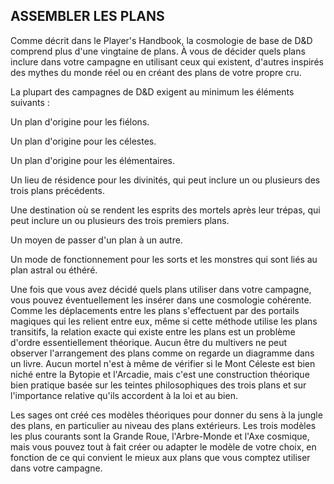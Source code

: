 ## ASSEMBLER LES PLANS


Comme décrit dans le Player's Handbook, la cosmologie
de base de D&D comprend plus d'une vingtaine de plans. À
vous de décider quels plans inclure dans votre campagne en
utilisant ceux qui existent, d'autres inspirés des mythes du
monde réel ou en créant des plans de votre propre cru.

La plupart des campagnes de D&D exigent au minimum
les éléments suivants :

Un plan d'origine pour les fiélons.

Un plan d'origine pour les célestes.

Un plan d'origine pour les élémentaires.

Un lieu de résidence pour les divinités, qui peut inclure un
ou plusieurs des trois plans précédents.

Une destination où se rendent les esprits des mortels
après leur trépas, qui peut inclure un ou plusieurs des
trois premiers plans.

Un moyen de passer d'un plan à un autre.

Un mode de fonctionnement pour les sorts et les monstres
qui sont liés au plan astral ou éthéré.

Une fois que vous avez décidé quels plans utiliser dans
votre campagne, vous pouvez éventuellement les insérer dans
une cosmologie cohérente. Comme les déplacements entre
les plans s'effectuent par des portails magiques qui les relient
entre eux, même si cette méthode utilise les plans transitifs,
la relation exacte qui existe entre les plans est un problème
d'ordre essentiellement théorique. Aucun être du multivers
ne peut observer l'arrangement des plans comme on regarde
un diagramme dans un livre. Aucun mortel n'est à même de
vérifier si le Mont Céleste est bien niché entre la Bytopie et
l'Arcadie, mais c'est une construction théorique bien pratique
basée sur les teintes philosophiques des trois plans et sur
l'importance relative qu'ils accordent à la loi et au bien.

Les sages ont créé ces modèles théoriques pour donner
du sens à la jungle des plans, en particulier au niveau des
plans extérieurs. Les trois modèles les plus courants sont la
Grande Roue, l'Arbre-Monde et l'Axe cosmique, mais vous
pouvez tout à fait créer ou adapter le modèle de votre choix,
en fonction de ce qui convient le mieux aux plans que vous
comptez utiliser dans votre campagne.
